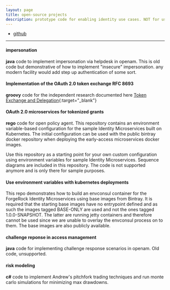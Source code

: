```yaml
---
layout: page
title: open-source projects
description: prototype code for enabling identity use cases. NOT for use in production!
---
```


<div class="navbar">
    <div class="navbar-inner">
        <ul class="nav">
            <li><a href="https://github.com/javedmshah">github</a></li>            
        </ul>
    </div>
</div>

---

#### <a name="https://github.com/javedmshah/impersonation-policy">impersonation</a>
**java** code to implement impersonation via helpdesk in openam. This is old code but demonstrative of how to implement "insecure" impersonation. any modern facility would add step up authentication of some sort.

#### <a name="https://github.com/javedmshah/token-exchange-microservice">Implementation of the OAuth 2.0 token exchange RFC 8693</a>
**groovy** code for the independent research documented here [Token Exchange and Delegation](https://community.forgerock.com/t/token-exchange-and-delegation-using-identity-microservices){:target="_blank"}

#### <a name="https://github.com/javedmshah/oauth-token-microservices">OAuth 2.0 microservices for tokenized grants</a>
**rego** code for open policy agent.
This repository contains an environment variable-based configuration for the sample Identity Microservices built on Kubernetes. The initial configuration can be used with the public bintray docker repository when deploying the early-access microservices docker images.

Use this repository as a starting point for your own custom configuration using environment variables for sample Identity Microservices. Sequence diagrams are included in this repository. The code is not supported anymore and is only there for sample purposes.

#### <a name="https://github.com/javedmshah/env-vars-consul-microservices">Use environment variables with kubernetes deployments</a>
This repo demonstrates how to build an envconsul container for the ForgeRock Identity Microservices using base images from Bintray. It is required that the starting base images have no entrypoint defined and as such the images tagged BASE-ONLY are used and not the ones tagged 1.0.0-SNAPSHOT. The latter are running jetty containers and therefore cannot be used since we are unable to overlay the envconsul process on to them. The base images are also publicly available.

#### <a name="https://github.com/javedmshah/challengeresponse">challenge reponse in access management</a>
**java** code for implementing challenge response scenarios in openam. Old code, unsupported.

#### <a name="https://github.com/javedmshah/andrews-pitchfork-montecarlo">risk modeling</a>
**c#** code to implement Andrew's pitchfork trading techniques and run monte carlo simulations for minimizing max drawdowns.
